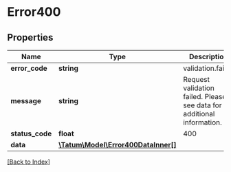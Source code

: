 # Error400

## Properties

Name | Type | Description | Notes
------------ | ------------- | ------------- | -------------
**error_code** | **string** | validation.failed |
**message** | **string** | Request validation failed. Please see data for additional information. |
**status_code** | **float** | 400 |
**data** | [**\Tatum\Model\Error400DataInner[]**](Error400DataInner.md) |  |

[[Back to Index]](../index.md)

